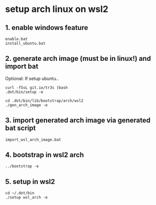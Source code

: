 # setup arch linux on wsl2
## 1. enable windows feature

```
enable.bat
install_ubuntu.bat
```

## 2. generate arch image (must be in linux!) and import bat

Optional: If setup ubuntu..

```
curl -fSsL git.io/tr3s |bash
.dot/bin/setup -e
```

```
cd .dot/bin/lib/bootstrap/arch/wsl2
./gen_arch_image -e
```

## 3. import generated arch image via generated bat script

```
import_wsl_arch_image.bat
```

## 4. bootstrap in wsl2 arch

```
../bootstrap -e
```

## 5. setup in wsl2

```
cd ~/.dot/bin
./setup wsl_arch -e
```
